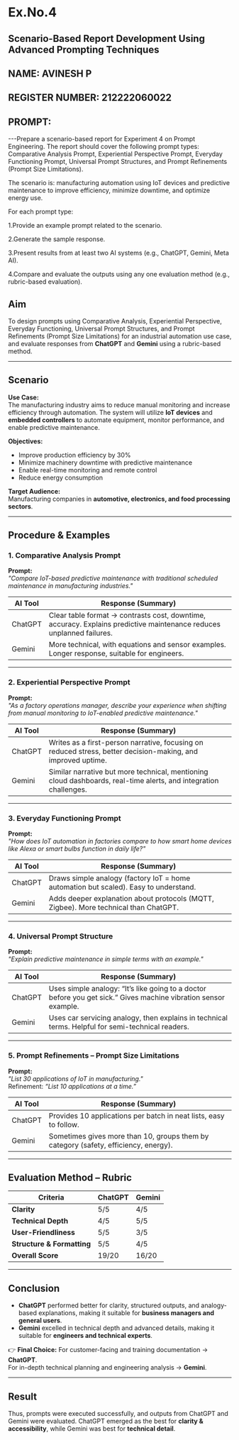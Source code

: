 # Ex.No.4  
## Scenario-Based Report Development Using Advanced Prompting Techniques

## NAME: AVINESH P  
## REGISTER NUMBER: 212222060022

## PROMPT:

---Prepare a scenario-based report for Experiment 4 on Prompt Engineering. The report should cover the following prompt types: Comparative Analysis Prompt, Experiential Perspective Prompt, Everyday Functioning Prompt, Universal Prompt Structures, and Prompt Refinements (Prompt Size Limitations).

The scenario is: manufacturing automation using IoT devices and predictive maintenance to improve efficiency, minimize downtime, and optimize energy use.

For each prompt type:

1.Provide an example prompt related to the scenario.

2.Generate the sample response.

3.Present results from at least two AI systems (e.g., ChatGPT, Gemini, Meta AI).

4.Compare and evaluate the outputs using any one evaluation method (e.g., rubric-based evaluation).

## Aim  

To design prompts using Comparative Analysis, Experiential Perspective, Everyday Functioning, Universal Prompt Structures, and Prompt Refinements (Prompt Size Limitations) for an industrial automation use case, and evaluate responses from **ChatGPT** and **Gemini** using a rubric-based method.  

---

## Scenario  

**Use Case:**  
The manufacturing industry aims to reduce manual monitoring and increase efficiency through automation. The system will utilize **IoT devices** and **embedded controllers** to automate equipment, monitor performance, and enable predictive maintenance.  

**Objectives:**  
- Improve production efficiency by 30%  
- Minimize machinery downtime with predictive maintenance  
- Enable real-time monitoring and remote control  
- Reduce energy consumption  

**Target Audience:**  
Manufacturing companies in **automotive, electronics, and food processing sectors**.  

---

## Procedure & Examples  

### 1. Comparative Analysis Prompt  
**Prompt:**  
*"Compare IoT-based predictive maintenance with traditional scheduled maintenance in manufacturing industries."*  

| AI Tool   | Response (Summary) |
|-----------|---------------------|
| ChatGPT   | Clear table format → contrasts cost, downtime, accuracy. Explains predictive maintenance reduces unplanned failures. |
| Gemini    | More technical, with equations and sensor examples. Longer response, suitable for engineers. |

---

### 2. Experiential Perspective Prompt  
**Prompt:**  
*"As a factory operations manager, describe your experience when shifting from manual monitoring to IoT-enabled predictive maintenance."*  

| AI Tool   | Response (Summary) |
|-----------|---------------------|
| ChatGPT   | Writes as a first-person narrative, focusing on reduced stress, better decision-making, and improved uptime. |
| Gemini    | Similar narrative but more technical, mentioning cloud dashboards, real-time alerts, and integration challenges. |

---

### 3. Everyday Functioning Prompt  
**Prompt:**  
*"How does IoT automation in factories compare to how smart home devices like Alexa or smart bulbs function in daily life?"*  

| AI Tool   | Response (Summary) |
|-----------|---------------------|
| ChatGPT   | Draws simple analogy (factory IoT = home automation but scaled). Easy to understand. |
| Gemini    | Adds deeper explanation about protocols (MQTT, Zigbee). More technical than ChatGPT. |

---

### 4. Universal Prompt Structure  
**Prompt:**  
*"Explain predictive maintenance in simple terms with an example."*  

| AI Tool   | Response (Summary) |
|-----------|---------------------|
| ChatGPT   | Uses simple analogy: “It’s like going to a doctor before you get sick.” Gives machine vibration sensor example. |
| Gemini    | Uses car servicing analogy, then explains in technical terms. Helpful for semi-technical readers. |

---

### 5. Prompt Refinements – Prompt Size Limitations  
**Prompt:**  
*"List 30 applications of IoT in manufacturing."*  
Refinement: *“List 10 applications at a time.”*  

| AI Tool   | Response (Summary) |
|-----------|---------------------|
| ChatGPT   | Provides 10 applications per batch in neat lists, easy to follow. |
| Gemini    | Sometimes gives more than 10, groups them by category (safety, efficiency, energy). |

---

## Evaluation Method – Rubric  

| Criteria                  | ChatGPT | Gemini |
|----------------------------|---------|--------|
| **Clarity**                | 5/5     | 4/5 |
| **Technical Depth**        | 4/5     | 5/5 |
| **User-Friendliness**      | 5/5     | 3/5 |
| **Structure & Formatting** | 5/5     | 4/5 |
| **Overall Score**          | 19/20   | 16/20 |

---

## Conclusion  

- **ChatGPT** performed better for clarity, structured outputs, and analogy-based explanations, making it suitable for **business managers and general users**.  
- **Gemini** excelled in technical depth and advanced details, making it suitable for **engineers and technical experts**.  

👉 **Final Choice:** For customer-facing and training documentation → **ChatGPT**.  
For in-depth technical planning and engineering analysis → **Gemini**.  

---

## Result  

Thus, prompts were executed successfully, and outputs from ChatGPT and Gemini were evaluated. ChatGPT emerged as the best for **clarity & accessibility**, while Gemini was best for **technical detail**.  
